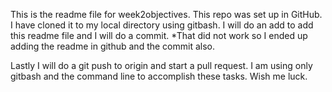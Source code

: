This is the readme file for week2objectives.
This repo was set up in GitHub.
I have cloned it to my local directory using gitbash.
I will do an add to add this readme file and I will do a commit. *That did not work so I ended up adding the readme in github and the commit also.

Lastly I will do a git push to origin and start a pull request.
I am using only gitbash and the command line to accomplish these tasks.
Wish me luck.
